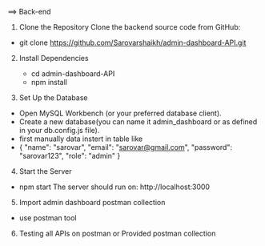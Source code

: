 ==> Back-end

1. Clone the Repository
   Clone the backend source code from GitHub:

- git clone https://github.com/Sarovarshaikh/admin-dashboard-API.git

2. Install Dependencies

   - cd admin-dashboard-API
   - npm install

3. Set Up the Database

- Open MySQL Workbench (or your preferred database client).
- Create a new database(you can name it admin_dashboard or as defined in your db.config.js file).
- first manually data instert in table like
- {
  "name": "sarovar",
  "email": "sarovar@gmail.com",
  "password": "sarovar123",
  "role": "admin"
  }

4. Start the Server

- npm start
  The server should run on: http://localhost:3000

5. Import admin dashboard postman collection

- use postman tool

6. Testing all APIs on postman or Provided postman collection
